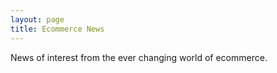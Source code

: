 ```yaml
---
layout: page
title: Ecommerce News
---
```


News of interest from the ever changing world of ecommerce.

<script language="javascript" src="https://pinboard.in//widgets/v1/linkroll/?user=klyhrd&count=40&tag=commerce"></script>